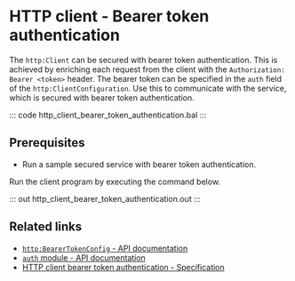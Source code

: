 # HTTP client - Bearer token authentication

The `http:Client` can be secured with bearer token authentication. This is achieved by enriching each request from the client with the `Authorization: Bearer <token>` header. The bearer token can be specified in the `auth` field of the `http:ClientConfiguration`. Use this to communicate with the service, which is secured with bearer token authentication.

::: code http_client_bearer_token_authentication.bal :::

## Prerequisites
 - Run a sample secured service with bearer token authentication.

Run the client program by executing the command below.

::: out http_client_bearer_token_authentication.out :::

## Related links
- [`http:BearerTokenConfig` - API documentation](https://lib.ballerina.io/ballerina/http/latest/records/BearerTokenConfig)
- [`auth` module - API documentation](https://lib.ballerina.io/ballerina/auth/latest/)
- [HTTP client bearer token authentication - Specification](/spec/http/#9116-client---bearer-token-auth)
